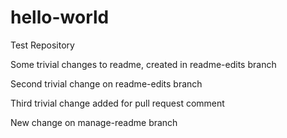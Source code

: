 # hello-world
Test Repository

Some trivial changes to readme, created in readme-edits branch

Second trivial change on readme-edits branch

Third trivial change added for pull request comment

New change on manage-readme branch
